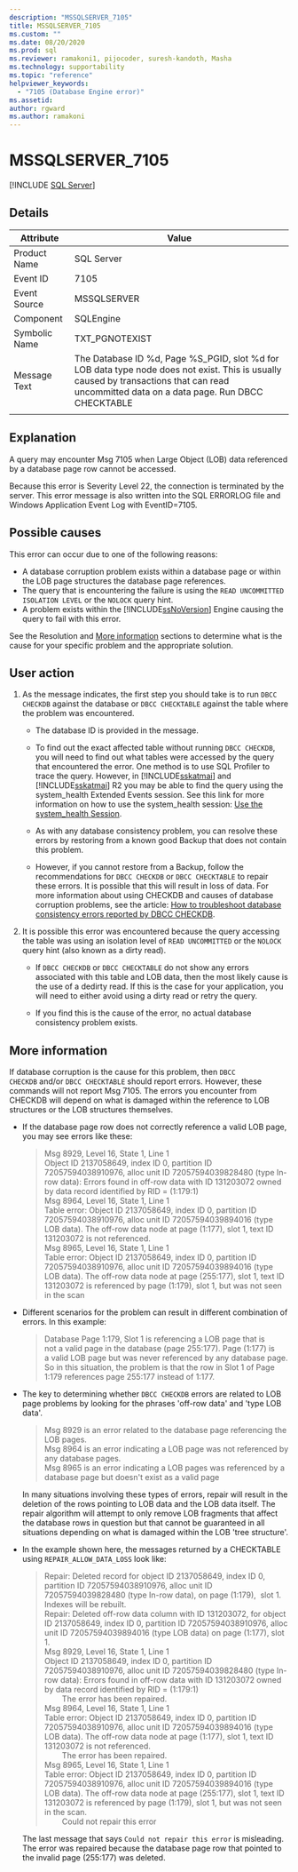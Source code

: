 ```yaml
---
description: "MSSQLSERVER_7105"
title: MSSQLSERVER_7105
ms.custom: ""
ms.date: 08/20/2020
ms.prod: sql
ms.reviewer: ramakoni1, pijocoder, suresh-kandoth, Masha
ms.technology: supportability
ms.topic: "reference"
helpviewer_keywords: 
  - "7105 (Database Engine error)"
ms.assetid: 
author: rgward
ms.author: ramakoni
---
```

# MSSQLSERVER_7105
 [!INCLUDE [SQL Server](../../includes/applies-to-version/sqlserver.md)]

## Details

|Attribute|Value|
|---|---|
|Product Name|SQL Server|
|Event ID|7105|
|Event Source|MSSQLSERVER|
|Component|SQLEngine|
|Symbolic Name|TXT_PGNOTEXIST|
|Message Text|The Database ID %d, Page %S_PGID, slot %d for LOB data type node does not exist. This is usually caused by transactions that can read uncommitted data on a data page. Run DBCC CHECKTABLE|
||

## Explanation

A query may encounter Msg 7105 when Large Object (LOB) data referenced by a database page row cannot be accessed.

Because this error is Severity Level 22, the connection is terminated by the server. This error message is also written into the SQL ERRORLOG file and Windows Application Event Log with EventID=7105.

## Possible causes

This error can occur due to one of the following reasons:

- A database corruption problem exists within a database page or within the LOB page structures the database page references.
- The query that is encountering the failure is using the `READ UNCOMMITTED ISOLATION LEVEL` or the `NOLOCK` query hint.
- A problem exists within the [!INCLUDE[ssNoVersion](../../includes/ssnoversion-md.md)] Engine causing the query to fail with this error.

See the Resolution and [More information](#more-information) sections to determine what is the cause for your specific problem and the appropriate solution.

## User action

1. As the message indicates, the first step you should take is to run `DBCC CHECKDB` against the database or `DBCC CHECKTABLE` against the table where the problem was encountered.

    - The database ID is provided in the message.
    - To find out the exact affected table without running `DBCC CHECKDB`, you will need to find out what tables were accessed by the query that encountered the error. One method is to use SQL Profiler to trace the query. However, in [!INCLUDE[sskatmai](../../includes/sskatmai-md.md)] and [!INCLUDE[sskatmai](../../includes/sskatmai-md.md)] R2 you may be able to find the query using the system_health Extended Events session. See this link for more information on how to use the system_health session: [Use the system_health Session](../extended-events/use-the-system-health-session.md).

    - As with any database consistency problem, you can resolve these errors by restoring from a known good Backup that does not contain this problem.

    - However, if you cannot restore from a Backup, follow the recommendations for `DBCC CHECKDB` or `DBCC CHECKTABLE` to repair these errors. It is possible that this will result in loss of data. For more information about using CHECKDB and causes of database corruption problems, see the article: [How to troubleshoot database consistency errors reported by DBCC CHECKDB](https://support.microsoft.com/kb/2015748).
  
1. It is possible this error was encountered because the query accessing the table was using an isolation level of `READ UNCOMMITTED` or the `NOLOCK` query hint (also known as a dirty read).

   - If `DBCC CHECKDB` or `DBCC CHECKTABLE` do not show any errors associated with this table and LOB data, then the most likely cause is the use of a dedirty read. If this is the case for your application, you will need to either avoid using a dirty read or retry the query.
  
   - If you find this is the cause of the error, no actual database consistency problem exists.

## More information

If database corruption is the cause for this problem, then `DBCC CHECKDB` and/or `DBCC CHECKTABLE` should report errors. However, these commands will not report Msg 7105. The errors you encounter from CHECKDB will depend on what is damaged within the reference to LOB structures or the LOB structures themselves.

- If the database page row does not correctly reference a valid LOB page, you may see errors like these:

    > Msg 8929, Level 16, State 1, Line 1  
    Object ID 2137058649, index ID 0, partition ID 72057594038910976, alloc unit ID 72057594039828480 (type In-row data): Errors found in off-row data with ID 131203072 owned by data record identified by RID = (1:179:1)  
    Msg 8964, Level 16, State 1, Line 1  
    Table error: Object ID 2137058649, index ID 0, partition ID 72057594038910976, alloc unit ID 72057594039894016 (type LOB data). The off-row data node at page (1:177), slot 1, text ID 131203072 is not referenced.  
    Msg 8965, Level 16, State 1, Line 1  
    Table error: Object ID 2137058649, index ID 0, partition ID 72057594038910976, alloc unit ID 72057594039894016 (type LOB data). The off-row data node at page (255:177), slot 1, text ID 131203072 is referenced by page (1:179), slot 1, but was not seen in the scan  

- Different scenarios for the problem can result in different combination of errors. In this example:  

    > Database Page 1:179, Slot 1 is referencing a LOB page that is not a valid page in the database (page 255:177). Page (1:177) is a valid LOB page but was never referenced by any database page. So in this situation, the problem is that the row in Slot 1 of Page 1:179 references page 255:177 instead of 1:177.

- The key to determining whether `DBCC CHECKDB` errors are related to LOB page problems by looking for the phrases 'off-row data' and 'type LOB data'.

    > Msg 8929 is an error related to the database page referencing the LOB pages.  
Msg 8964 is an error indicating a LOB page was not referenced by any database pages.  
Msg 8965 is an error indicating a LOB pages was referenced by a database page but doesn't exist as a valid page

    In many situations involving these types of errors, repair will result in the deletion of the rows pointing to LOB data and the LOB data itself. The repair algorithm will attempt to only remove LOB fragments that affect the database rows in question but that cannot be guaranteed in all situations depending on what is damaged within the LOB 'tree structure'.

- In the example shown here, the messages returned by a CHECKTABLE using `REPAIR_ALLOW_DATA_LOSS` look like:

    > Repair: Deleted record for object ID 2137058649, index ID 0, partition ID 72057594038910976, alloc unit ID 72057594039828480 (type In-row data), on page (1:179),  slot 1. Indexes will be rebuilt.  
    Repair: Deleted off-row data column with ID 131203072, for object ID 2137058649, index ID 0, partition ID 72057594038910976, alloc unit ID 72057594039894016 (type LOB data) on page (1:177), slot 1.  
    Msg 8929, Level 16, State 1, Line 1  
    Object ID 2137058649, index ID 0, partition ID 72057594038910976, alloc unit ID 72057594039828480 (type In-row data): Errors found in off-row data with ID 131203072 owned by data record identified by RID = (1:179:1)  
            The error has been repaired.  
    Msg 8964, Level 16, State 1, Line 1  
    Table error: Object ID 2137058649, index ID 0, partition ID 72057594038910976, alloc unit ID 72057594039894016 (type LOB data). The off-row data node at page (1:177), slot 1, text ID 131203072 is not referenced.  
            The error has been repaired.  
    Msg 8965, Level 16, State 1, Line 1  
    Table error: Object ID 2137058649, index ID 0, partition ID 72057594038910976, alloc unit ID 72057594039894016 (type LOB data). The off-row data node at page (255:177), slot 1, text ID 131203072 is referenced by page (1:179), slot 1, but was not seen in the scan.  
            Could not repair this error

    The last message that says `Could not repair this error` is misleading. The error was repaired because the database page row that pointed to the invalid page (255:177) was deleted.